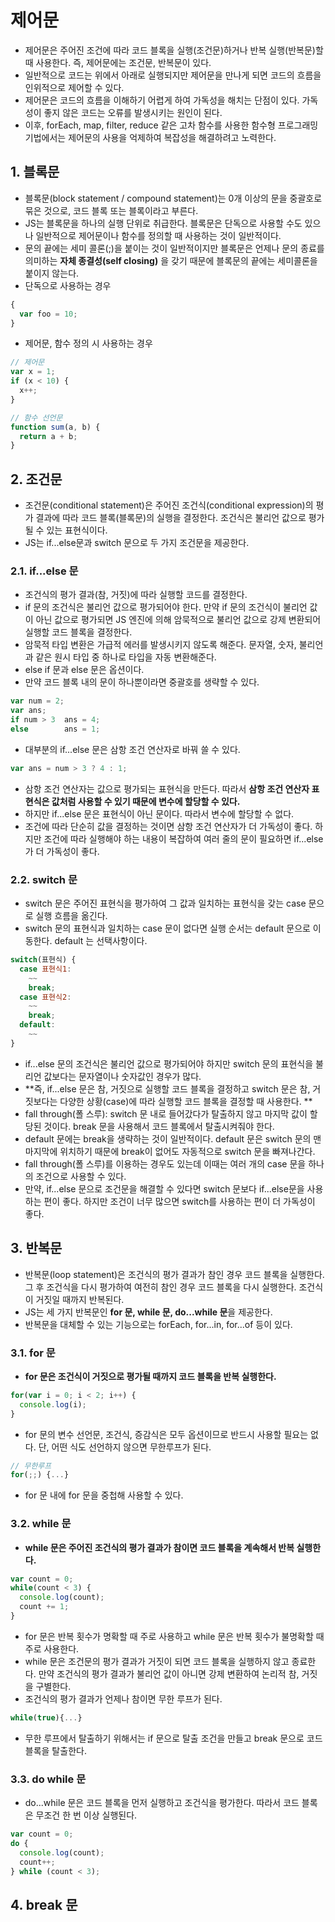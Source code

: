 # 제어문
- 제어문은 주어진 조건에 따라 코드 블록을 실행(조건문)하거나 반복 실행(반복문)할 때 사용한다. 즉, 제어문에는 조건문, 반복문이 있다.
- 일반적으로 코드는 위에서 아래로 실행되지만 제어문을 만나게 되면 코드의 흐름을 인위적으로 제어할 수 있다.
- 제어문은 코드의 흐름을 이해하기 어렵게 하여 가독성을 해치는 단점이 있다. 가독성이 좋지 않은 코드는 오류를 발생시키는 원인이 된다.
- 이후, forEach, map, filter, reduce 같은 고차 함수를 사용한 함수형 프로그래밍 기법에서는 제어문의 사용을 억제하여 복잡성을 해결하려고 노력한다.

## 1. 블록문
- 블록문(block statement / compound statement)는 0개 이상의 문을 중괄호로 묶은 것으로, 코드 블록 또는 블록이라고 부른다. 
- JS는 블록문을 하나의 실행 단위로 취급한다. 블록문은 단독으로 사용할 수도 있으나 일반적으로 제어문이나 함수를 정의할 때 사용하는 것이 일반적이다.
- 문의 끝에는 세미 콜론(;)을 붙이는 것이 일반적이지만 블록문은 언제나 문의 종료를 의미하는 **자체 종결성(self closing)** 을 갖기 때문에 블록문의 끝에는 세미콜론을 붙이지 않는다.
- 단독으로 사용하는 경우
```js
{
  var foo = 10;
}
```
- 제어문, 함수 정의 시 사용하는 경우
```js
// 제어문 
var x = 1;
if (x < 10) {
  x++;
}

// 함수 선언문
function sum(a, b) {
  return a + b;
}
```

## 2. 조건문
- 조건문(conditional statement)은 주어진 조건식(conditional expression)의 평가 결과에 따라 코드 블록(블록문)의 실행을 결정한다. 조건식은 불리언 값으로 평가될 수 있는 표현식이다.
- JS는 if...else문과 switch 문으로 두 가지 조건문을 제공한다.

### 2.1. if...else 문
- 조건식의 평가 결과(참, 거짓)에 따라 실행할 코드를 결정한다. 
- if 문의 조건식은 불리언 값으로 평가되어야 한다. 만약 if 문의 조건식이 불리언 값이 아닌 값으로 평가되면 JS 엔진에 의해 암묵적으로 불리언 값으로 강제 변환되어 실행할 코드 블록을 결정한다.
- 암묵적 타입 변환은 가급적 에러를 발생시키지 않도록 해준다. 문자열, 숫자, 불리언과 같은 원시 타입 중 하나로 타입을 자동 변환해준다.
- else if 문과 else 문은 옵션이다. 
- 만약 코드 블록 내의 문이 하나뿐이라면 중괄호를 생략할 수 있다.
```js
var num = 2;
var ans;
if num > 3  ans = 4;
else        ans = 1;
```

- 대부분의 if...else 문은 삼항 조건 연산자로 바꿔 쓸 수 있다. 
```js
var ans = num > 3 ? 4 : 1;
```

- 삼항 조건 연산자는 값으로 평가되는 표현식을 만든다. 따라서 **삼항 조건 연산자 표현식은 값처럼 사용할 수 있기 때문에 변수에 할당할 수 있다.**
- 하지만 if...else 문은 표현식이 아닌 문이다. 따라서 변수에 할당할 수 없다.
- 조건에 따라 단순히 값을 결정하는 것이면 삼항 조건 연산자가 더 가독성이 좋다. 하지만 조건에 따라 실행해야 하는 내용이 복잡하여 여러 줄의 문이 필요하면 if...else가 더 가독성이 좋다.


### 2.2. switch 문
- switch 문은 주어진 표현식을 평가하여 그 값과 일치하는 표현식을 갖는 case 문으로 실행 흐름을 옮긴다. 
- switch 문의 표현식과 일치하는 case 문이 없다면 실행 순서는 default 문으로 이동한다. default 는 선택사항이다.
```js
switch(표현식) {
  case 표현식1:
    ~~
    break;
  case 표현식2:
    ~~
    break;
  default:
    ~~
}
```

- if...else 문의 조건식은 불리언 값으로 평가되어야 하지만 switch 문의 표현식을 불리언 값보다는 문자열이나 숫자값인 경우가 많다. 
- **즉, if...else 문은 참, 거짓으로 실행할 코드 블록을 결정하고 switch 문은 참, 거짓보다는 다양한 상황(case)에 따라 실행할 코드 블록을 결정할 때 사용한다. **
- fall through(폴 스루): switch 문 내로 들어갔다가 탈출하지 않고 마지막 값이 할당된 것이다. break 문을 사용해서 코드 블록에서 탈출시켜줘야 한다.
- default 문에는 break을 생략하는 것이 일반적이다. default 문은 switch 문의 맨 마지막에 위치하기 때문에 break이 없어도 자동적으로 switch 문을 빠져나간다.
- fall through(폴 스루)를 이용하는 경우도 있는데 이때는 여러 개의 case 문을 하나의 조건으로 사용할 수 있다.
- 만약, if...else 문으로 조건문을 해결할 수 있다면 switch 문보다 if...else문을 사용하는 편이 좋다. 하지만 조건이 너무 많으면 switch를 사용하는 편이 더 가독성이 좋다.

## 3. 반복문
- 반복문(loop statement)은 조건식의 평가 결과가 참인 경우 코드 블록을 실행한다. 그 후 조건식을 다시 평가하여 여전히 참인 경우 코드 블록을 다시 실행한다. 조건식이 거짓일 때까지 반복된다.
- JS는 세 가지 반복문인 **for 문, while 문, do...while 문**을 제공한다.
- 반복문을 대체할 수 있는 기능으로는 forEach, for...in, for...of 등이 있다.

### 3.1. for 문
- **for 문은 조건식이 거짓으로 평가될 때까지 코드 블록을 반복 실행한다.**
```js
for(var i = 0; i < 2; i++) {
  console.log(i);
}
```
- for 문의 변수 선언문, 조건식, 증감식은 모두 옵션이므로 반드시 사용할 필요는 없다. 단, 어떤 식도 선언하지 않으면 무한루프가 된다.
```js
// 무한루프
for(;;) {...}
```
- for 문 내에 for 문을 중첩해 사용할 수 있다. 

### 3.2. while 문
- **while 문은 주어진 조건식의 평가 결과가 참이면 코드 블록을 계속해서 반복 실행한다.**
```js
var count = 0;
while(count < 3) {
  console.log(count);
  count += 1;
}
```
- for 문은 반복 횟수가 명확할 때 주로 사용하고 while 문은 반복 횟수가 불명확할 때 주로 사용한다.
- while 문은 조건문의 평가 결과가 거짓이 되면 코드 블록을 실행하지 않고 종료한다. 만약 조건식의 평가 결과가 불리언 값이 아니면 강제 변환하여 논리적 참, 거짓을 구별한다.
- 조건식의 평가 결과가 언제나 참이면 무한 루프가 된다.
```js
while(true){...}
```
- 무한 루프에서 탈출하기 위해서는 if 문으로 탈출 조건을 만들고 break 문으로 코드 블록을 탈출한다.


### 3.3. do while 문
- do...while 문은 코드 블록을 먼저 실행하고 조건식을 평가한다. 따라서 코드 블록은 무조건 한 번 이상 실행된다.
```js
var count = 0;
do {
  console.log(count);
  count++;
} while (count < 3);
```

## 4. break 문
